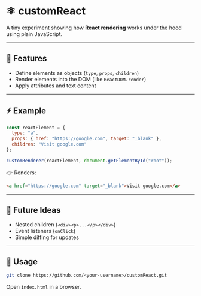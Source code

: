 # ⚛️ customReact

A tiny experiment showing how **React rendering** works under the hood using plain JavaScript.

---

## 🔑 Features

* Define elements as objects (`type`, `props`, `children`)
* Render elements into the DOM (like `ReactDOM.render`)
* Apply attributes and text content

---

## ⚡ Example

```js
const reactElement = {
  type: "a",
  props: { href: "https://google.com", target: "_blank" },
  children: "Visit google.com"
};

customRenderer(reactElement, document.getElementById("root"));
```

👉 Renders:

```html
<a href="https://google.com" target="_blank">Visit google.com</a>
```

---

## 📌 Future Ideas

* Nested children (`<div><p>...</p></div>`)
* Event listeners (`onClick`)
* Simple diffing for updates

---

## 🚀 Usage

```bash
git clone https://github.com/<your-username>/customReact.git
```

Open `index.html` in a browser.
